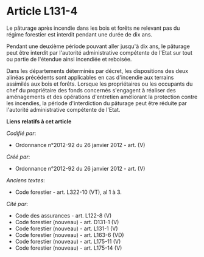 # Article L131-4

Le pâturage après incendie dans les bois et forêts ne relevant pas du régime forestier est interdit pendant une durée de dix
ans.

Pendant une deuxième période pouvant aller jusqu'à dix ans, le pâturage peut être interdit par l'autorité administrative
compétente de l'Etat sur tout ou partie de l'étendue ainsi incendiée et reboisée.

Dans les départements déterminés par décret, les dispositions des deux alinéas précédents sont applicables en cas d'incendie
aux terrains assimilés aux bois et forêts. Lorsque les propriétaires ou les occupants du chef du propriétaire des fonds
concernés s'engagent à réaliser des aménagements et des opérations d'entretien améliorant la protection contre les incendies,
la période d'interdiction du pâturage peut être réduite par l'autorité administrative compétente de l'Etat.

**Liens relatifs à cet article**

_Codifié par_:

  - Ordonnance n°2012-92 du 26 janvier 2012 - art. (V)

_Créé par_:

  - Ordonnance n°2012-92 du 26 janvier 2012 - art. (V)

_Anciens textes_:

  - Code forestier - art. L322-10 (VT), al 1 à 3.

_Cité par_:

  - Code des assurances - art. L122-8 (V)
  - Code forestier (nouveau) - art. D131-1 (V)
  - Code forestier (nouveau) - art. L131-1 (V)
  - Code forestier (nouveau) - art. L163-6 (VD)
  - Code forestier (nouveau) - art. L175-11 (V)
  - Code forestier (nouveau) - art. L175-14 (V)
